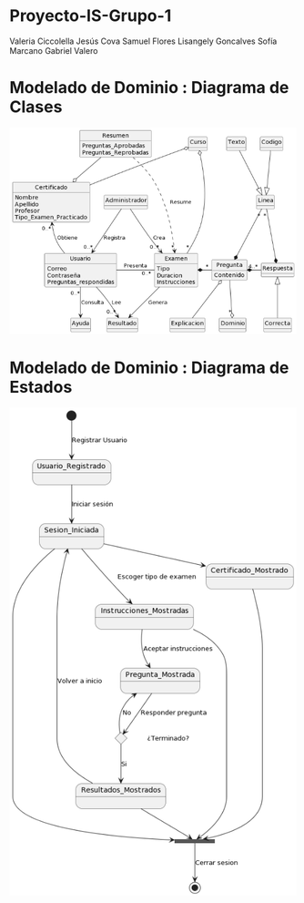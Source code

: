 # Proyecto-IS-Grupo-1
Valeria Ciccolella
Jesús Cova
Samuel Flores
Lisangely Goncalves
Sofía Marcano
Gabriel Valero
# Modelado de Dominio : Diagrama de Clases
![Modelado de Dominio : Diagrama de Clases](out/docs/scenariosView/DomainClassDiagram/Project-ClassDiagram.png)
# Modelado de Dominio : Diagrama de Estados
![Modelado de Dominio : Diagrama de Estados](out/docs/scenariosView/StateDiagram/Project-StateDiagram.png)
